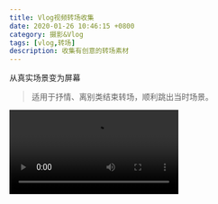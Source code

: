 ```yaml
---
title: Vlog视频转场收集
date: 2020-01-26 10:46:15 +0800
category: 摄影&Vlog
tags: [vlog,转场]
description: 收集有创意的转场素材
---
```


从真实场景变为屏幕

>适用于抒情、离别类结束转场，顺利跳出当时场景。

<p>
<video class="blog video" src="https://chenxie-fun.oss-cn-shenzhen.aliyuncs.com/%E6%91%84%E5%BD%B1%26Vlog/video1.mov" controls="controls" />
</p>


